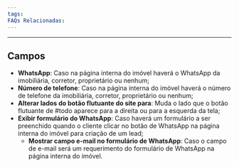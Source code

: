 ```yaml
---
tags:
FAQs Relacionadas:
---
```

---
## Campos

- **WhatsApp**: Caso na página interna do imóvel haverá o WhatsApp da imobiliária, corretor, proprietário ou nenhum;
- **Número de telefone**: Caso na página interna do imóvel haverá o número de telefone da imobiliária, corretor, proprietário ou nenhum;
- **Alterar lados do botão flutuante do site para**: Muda o lado que o botão flutuante de #todo aparece para a direita ou para a esquerda da tela;
- **Exibir formulário do WhatsApp**: Caso haverá um formulário a ser preenchido quando o cliente clicar no botão de WhatsApp na página interna do imóvel para criação de um lead;
	- **Mostrar campo e-mail no formulário de WhatsApp**: Caso o campo de e-mail será um requerimento do formulário de WhatsApp na página interna do imóvel.